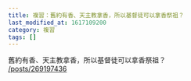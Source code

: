 ```yaml
---
title: 複習：舊約有香、天主教拿香，所以基督徒可以拿香祭祖？
last_modified_at: 1617109200
category: 複習
tags: []
---
```


<p>舊約有香、天主教拿香，所以基督徒可以拿香祭祖？<br/>
<a href="/posts/269197436" target="_blank">/posts/269197436</a></p>
<p> </p>
